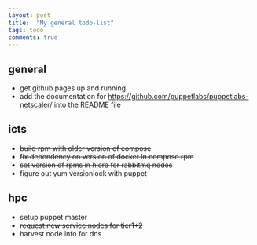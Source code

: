 ```yaml
---
layout: post
title:  "My general todo-list"
tags: todo
comments: true
---
```


## general

* get github pages up and running
* add the documentation for https://github.com/puppetlabs/puppetlabs-netscaler/ into the README file

## icts

* ~~build rpm with older version of compose~~
* ~~fix dependency on version of docker in compose rpm~~
* ~~set version of rpms in hiera for rabbitmq nodes~~
* figure out yum versionlock with puppet

## hpc

* setup puppet master
* ~~request new service nodes for tier1+2~~
* harvest node info for dns

